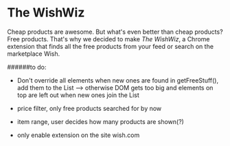 # The WishWiz
Cheap products are awesome. But what's even better than cheap products? Free products.
That's why we decided to make _The WishWiz_, a Chrome extension that finds all the free products from your feed or search on the marketplace Wish.

######to do:
- Don't override all elements when new ones are found in getFreeStuff(), add them to the List
--> otherwise DOM gets too big and elements on top are left out when new ones join the List

- price filter, only free products searched for by now

- item range, user decides how many products are shown(?)

- only enable extension on the site wish.com
